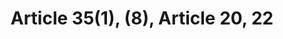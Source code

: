 ---
title: "Article 35(1), (8), Article 20, 22"
draft: false
exceptions:
- info52b
memberstates:
- HU
score: 3
compensation:
- Compensated
remarks: |
 


link: "http://www.sztnh.gov.hu/en/English/jogforras/hungarian_copyright_act.pdf"
---
